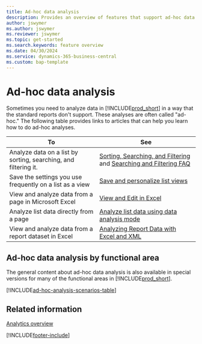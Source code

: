 ```yaml
---
title: Ad-hoc data analysis
description: Provides an overview of features that support ad-hoc data analyses in Business Central.
author: jswymer
ms.author: jswymer
ms.reviewer: jswymer
ms.topic: get-started
ms.search.keywords: feature overview
ms.date: 04/30/2024
ms.service: dynamics-365-business-central
ms.custom: bap-template
---
```

# Ad-hoc data analysis

Sometimes you need to analyze data in [!INCLUDE[prod_short](includes/prod_short.md)] in a way that the standard reports don't support. These analyses are often called "ad-hoc." The following table provides links to articles that can help you learn how to do ad-hoc analyses.

| To | See |
| --- | --- |
| Analyze data on a list by sorting, searching, and filtering it. | [Sorting, Searching, and Filtering](ui-enter-criteria-filters.md) and [Searching and Filtering FAQ](ui-search-filter-faq.yml) |
| Save the settings you use frequently on a list as a view | [Save and personalize list views](ui-views.md)|
| View and analyze data from a page in Microsoft Excel | [View and Edit in Excel](across-work-with-excel.md) |
| Analyze list data directly from a page |[Analyze list data using data analysis mode](analysis-mode.md)|
| View and analyze data from a report dataset in Excel | [ Analyzing Report Data with Excel and XML](report-analyze-excel.md) |

## Ad-hoc data analysis by functional area

The general content about ad-hoc data analysis is also available in special versions for many of the functional areas in [!INCLUDE[prod_short](includes/prod_short.md)]. 

[!INCLUDE[ad-hoc-analysis-scenarios-table](includes/ad-hoc-analysis-scenarios-table.md)]

## Related information

[Analytics overview](reports-bi-reporting.md)   

[!INCLUDE[footer-include](includes/footer-banner.md)]
